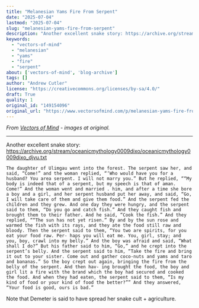 ```yaml
---
title: "Melanesian Yams Fire From Serpent"
date: "2025-07-04"
lastmod: "2025-07-04"
slug: "melanesian-yams-fire-from-serpent"
description: "Another excellent snake story: https://archive.org/stream/oceanicmythology0009dixo/oceanicmythology0009dixo_djvu.txt"
keywords:
  - "vectors-of-mind"
  - "melanesian"
  - "yams"
  - "fire"
  - "serpent"
about: ['vectors-of-mind', 'blog-archive']
tags: []
author: "Andrew Cutler"
license: "https://creativecommons.org/licenses/by-sa/4.0/"
draft: True
quality: 1
original_id: "149154096"
original_url: "https://www.vectorsofmind.com/p/melanesian-yams-fire-from-serpent"
---
```

*From [Vectors of Mind](https://www.vectorsofmind.com/p/melanesian-yams-fire-from-serpent) - images at original.*

---

Another excellent snake story: https://archive.org/stream/oceanicmythology0009dixo/oceanicmythology0009dixo_djvu.txt

`The daughter of Ulimgau went into the forest. The serpent saw her, and said, “Come!” and the woman replied, “‘Who would have you for a husband? You area serpent. I will not marry you.” But he replied, ““My body is indeed that of a serpent, but my speech is that of aman. Come!” And the woman went and married . him, and after a time she bore a boy and a girl, and her serpent husband put her away, and said, “Go, I will take care of them and give them food.” And the serpent fed the children and they grew. And one day they were hungry, and the serpent said to them, “Do you go and catch fish.” And they caught fish and brought them to their father. And he said, “Cook the fish.” And they replied, ““The sun has not yet risen.” By and by the sun rose and warmed the fish with its rays, and they ate the food still raw and bloody. Then the serpent said to them, “You two are spirits, for you eat your food raw. Per- haps you will eat me. You, girl, stay; and you, boy, crawl into my belly.” And the boy was afraid and said, “What shall I do?” But his father said to him, “Go,” and he crept into the serpent’s belly. And the serpent said to him, “Take the fire and bring it out to your sister. Come out and gather coco-nuts and yams and taro and bananas.” So the boy crept out again, bringing the fire from the belly of the serpent. And then hav- ing brought the food, the boy and girl lit a fire with the brand which the boy had secured and cooked the food. And when they had eaten, the serpent said to them, “Is my kind of food or your kind of food the better?”” And they answered, “Your food is good, ours is bad.” `

Note that Demeter is said to have spread her snake cult + agriculture. 
